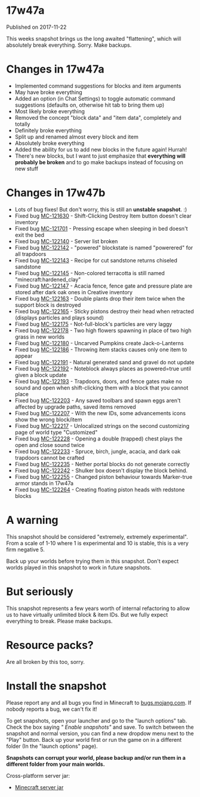 # 17w47a
Published on 2017-11-22

This weeks snapshot brings us the long awaited "flattening", which will
absolutely break everything. Sorry. Make backups.

#  Changes in 17w47a

  * Implemented command suggestions for blocks and item arguments
  * May have broke everything
  * Added an option (in Chat Settings) to toggle automatic command suggestions (defaults on, otherwise hit tab to bring them up)
  * Most likely broke everything
  * Removed the concept "block data" and "item data", completely and totally
  * Definitely broke everything
  * Split up and renamed almost every block and item
  * Absolutely broke everything
  * Added the ability for us to add new blocks in the future again! Hurrah!
  * There's new blocks, but I want to just emphasize that **everything will probably be broken** and to go make backups instead of focusing on new stuff

#  Changes in 17w47b

  * Lots of bug fixes! But don't worry, this is still an **unstable snapshot**. :)
  * Fixed bug [MC-121630](https://bugs.mojang.com/browse/MC-121630) \- Shift-Clicking Destroy Item button doesn't clear inventory
  * Fixed bug [MC-121701](https://bugs.mojang.com/browse/MC-121701) \- Pressing escape when sleeping in bed doesn't exit the bed
  * Fixed bug [MC-122140](https://bugs.mojang.com/browse/MC-122140) \- Server list broken
  * Fixed bug [MC-122142](https://bugs.mojang.com/browse/MC-122142) \- "powered" blockstate is named "powerered" for all trapdoors
  * Fixed bug [MC-122143](https://bugs.mojang.com/browse/MC-122143) \- Recipe for cut sandstone returns chiseled sandstone
  * Fixed bug [MC-122145](https://bugs.mojang.com/browse/MC-122145) \- Non-colored terracotta is still named "minecraft:hardened_clay"
  * Fixed bug [MC-122147](https://bugs.mojang.com/browse/MC-122147) \- Acacia fence, fence gate and pressure plate are stored after dark oak ones in Creative inventory
  * Fixed bug [MC-122163](https://bugs.mojang.com/browse/MC-122163) \- Double plants drop their item twice when the support block is destroyed
  * Fixed bug [MC-122165](https://bugs.mojang.com/browse/MC-122165) \- Sticky pistons destroy their head when retracted (displays particles and plays sound)
  * Fixed bug [MC-122175](https://bugs.mojang.com/browse/MC-122175) \- Not-full-block's particles are very laggy
  * Fixed bug [MC-122178](https://bugs.mojang.com/browse/MC-122178) \- Two high flowers spawning in place of two high grass in new worlds
  * Fixed bug [MC-122180](https://bugs.mojang.com/browse/MC-122180) \- Uncarved Pumpkins create Jack-o-Lanterns
  * Fixed bug [MC-122186](https://bugs.mojang.com/browse/MC-122186) \- Throwing item stacks causes only one item to appear
  * Fixed bug [MC-122191](https://bugs.mojang.com/browse/MC-122191) \- Natural generated sand and gravel do not update
  * Fixed bug [MC-122192](https://bugs.mojang.com/browse/MC-122192) \- Noteblock always places as powered=true until given a block update
  * Fixed bug [MC-122193](https://bugs.mojang.com/browse/MC-122193) \- Trapdoors, doors, and fence gates make no sound and open when shift-clicking them with a block that you cannot place
  * Fixed bug [MC-122203](https://bugs.mojang.com/browse/MC-122203) \- Any saved toolbars and spawn eggs aren't affected by upgrade paths, saved items removed
  * Fixed bug [MC-122207](https://bugs.mojang.com/browse/MC-122207) \- With the new IDs, some advancements icons show the wrong block/item
  * Fixed bug [MC-122217](https://bugs.mojang.com/browse/MC-122217) \- Unlocalized strings on the second customizing page of world type "Customized"
  * Fixed bug [MC-122228](https://bugs.mojang.com/browse/MC-122228) \- Opening a double (trapped) chest plays the open and close sound twice
  * Fixed bug [MC-122233](https://bugs.mojang.com/browse/MC-122233) \- Spruce, birch, jungle, acacia, and dark oak trapdoors cannot be crafted
  * Fixed bug [MC-122235](https://bugs.mojang.com/browse/MC-122235) \- Nether portal blocks do not generate correctly
  * Fixed bug [MC-122242](https://bugs.mojang.com/browse/MC-122242) \- Shulker box doesn't display the block behind.
  * Fixed bug [MC-122255](https://bugs.mojang.com/browse/MC-122255) \- Changed piston behaviour towards Marker-true armor stands in 17w47a
  * Fixed bug [MC-122264](https://bugs.mojang.com/browse/MC-122264) \- Creating floating piston heads with redstone blocks

#  A warning

This snapshot should be considered "extremely, extremely experimental". From a
scale of 1-10 where 1 is experimental and 10 is stable, this is a very firm
negative 5.

Back up your worlds before trying them in this snapshot. Don't expect worlds
played in this snapshot to work in future snapshots.

#  But seriously

This snapshot represents a few years worth of internal refactoring to allow us
to have virtually unlimited block & item IDs. But we fully expect everything
to break. Please make backups.

#  Resource packs?

Are all broken by this too, sorry.

#  Install the snapshot

Please report any and all bugs you find in Minecraft to
[bugs.mojang.com](https://bugs.mojang.com). If nobody reports a bug, we can't
fix it!

To get snapshots, open your launcher and go to the "launch options" tab. Check
the box saying _" Enable snapshots"_ and save. To switch between the snapshot
and normal version, you can find a new dropdow menu next to the "Play" button.
Back up your world first or run the game on in a different folder (In the
"launch options" page).

 **Snapshots can corrupt your world, please backup and/or run them in a
different folder from your main worlds.**

Cross-platform server jar:

  * [Minecraft server jar](https://launcher.mojang.com/mc/game/17w47b/server/9b4e7894906f0b379c7300cff0b3e68a4b9db662/server.jar)



